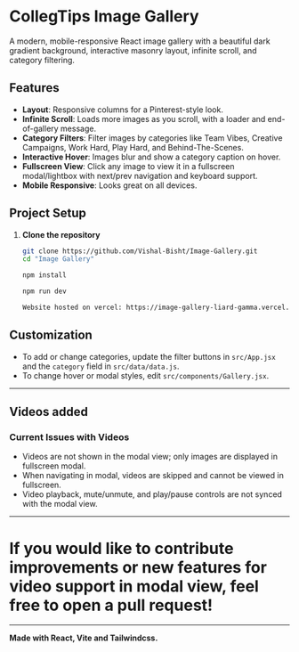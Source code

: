 # CollegTips Image Gallery

A modern, mobile-responsive React image gallery with a beautiful dark gradient background, interactive masonry layout, infinite scroll, and category filtering.

## Features

- **Layout**: Responsive columns for a Pinterest-style look.
- **Infinite Scroll**: Loads more images as you scroll, with a loader and end-of-gallery message.
- **Category Filters**: Filter images by categories like Team Vibes, Creative Campaigns, Work Hard, Play Hard, and Behind-The-Scenes.
- **Interactive Hover**: Images blur and show a category caption on hover.
- **Fullscreen View**: Click any image to view it in a fullscreen modal/lightbox with next/prev navigation and keyboard support.
- **Mobile Responsive**: Looks great on all devices.

## Project Setup

1. **Clone the repository**

   ```sh
   git clone https://github.com/Vishal-Bisht/Image-Gallery.git
   cd "Image Gallery"

   npm install

   npm run dev

   Website hosted on vercel: https://image-gallery-liard-gamma.vercel.app/

## Customization
- To add or change categories, update the filter buttons in `src/App.jsx` and the `category` field in `src/data/data.js`.
- To change hover or modal styles, edit `src/components/Gallery.jsx`.

---
## Videos added

### Current Issues with Videos
- Videos are not shown in the modal view; only images are displayed in fullscreen modal.
- When navigating in modal, videos are skipped and cannot be viewed in fullscreen.
- Video playback, mute/unmute, and play/pause controls are not synced with the modal view.

---
# If you would like to contribute improvements or new features for video support in modal view, feel free to open a pull request!

---

**Made with React, Vite and Tailwindcss.**